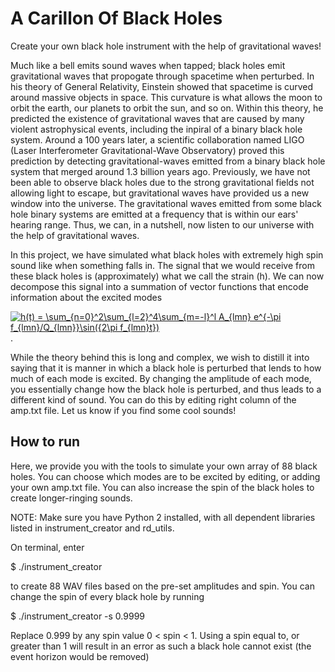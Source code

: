 # A Carillon Of Black Holes
Create your own black hole instrument with the help of gravitational waves! 

Much like a bell emits sound waves when tapped; black holes emit gravitational waves that propogate through spacetime when perturbed. In his theory of General Relativity, Einstein showed that spacetime is curved around massive objects in space. This curvature is what allows the moon to orbit the earth, our planets to orbit the sun, and so on. Within this theory, he predicted the existence of gravitational waves that are caused by many violent astrophysical events, including the inpiral of a binary black hole system. Around a 100 years later, a scientific collaboration named LIGO (Laser Interferometer Gravitational-Wave Observatory) proved this prediction by detecting gravitational-waves emitted from a binary black hole system that merged around 1.3 billion years ago. Previously, we have not been able to observe black holes due to the strong gravitational fields not allowing light to escape, but gravitational waves have provided us a new window into the universe. The gravitational waves emitted from some black hole binary systems are emitted at a frequency that is within our ears' hearing range. Thus, we can, in a nutshell, now listen to our universe with the help of gravitational waves.

In this project, we have simulated what black holes with extremely high spin sound like when something falls in. The signal that we would receive from these black holes is (approximately) what we call the strain (h). We can now decompose this signal into a summation of vector functions that encode information about the excited modes

<a href="http://www.codecogs.com/eqnedit.php?latex=h(t)&space;=&space;\sum_{n=0}^2\sum_{l=2}^4\sum_{m=-l}^l&space;A_{lmn}&space;e^{-\pi&space;f_{lmn}/Q_{lmn}}\sin({2\pi&space;f_{lmn}t})" target="_blank"><img src="http://latex.codecogs.com/gif.latex?h(t)&space;=&space;\sum_{n=0}^2\sum_{l=2}^4\sum_{m=-l}^l&space;A_{lmn}&space;e^{-\pi&space;f_{lmn}/Q_{lmn}}\sin({2\pi&space;f_{lmn}t})" title="h(t) = \sum_{n=0}^2\sum_{l=2}^4\sum_{m=-l}^l A_{lmn} e^{-\pi f_{lmn}/Q_{lmn}}\sin({2\pi f_{lmn}t})" /></a>.

While the theory behind this is long and complex, we wish to distill it into saying that it is manner in which a black hole is perturbed that lends to how much of each mode is excited. By changing the amplitude of each mode, you essentially change how the black hole is perturbed, and thus leads to a different kind of sound. You can do this by editing right column of the amp.txt file. Let us know if you find some cool sounds!

## How to run

Here, we provide you with the tools to simulate your own array of 88 black holes. You can choose which modes are to be excited by editing, or adding your own amp.txt file. You can also increase the spin of the black holes to create longer-ringing sounds.

NOTE: Make sure you have Python 2 installed, with all dependent libraries listed in instrument_creator and rd_utils. 

On terminal, enter

$ ./instrument_creator 

to create 88 WAV files based on the pre-set amplitudes and spin. You can change the spin of every black hole by running

$ ./instrument_creator -s 0.9999

Replace 0.999 by any spin value 0 < spin < 1. Using a spin equal to, or greater than 1 will result in an error as such a black hole cannot exist (the event horizon would be removed)
